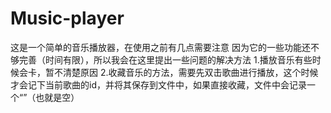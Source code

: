 # Music-player
这是一个简单的音乐播放器，在使用之前有几点需要注意
因为它的一些功能还不够完善（时间有限），所以我会在这里提出一些问题的解决方法
1.播放音乐有些时候会卡，暂不清楚原因
2.收藏音乐的方法，需要先双击歌曲进行播放，这个时候才会记下当前歌曲的id，并将其保存到文件中，如果直接收藏，文件中会记录一个“”（也就是空）
